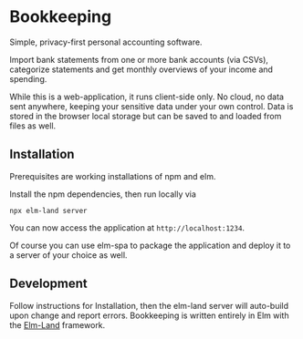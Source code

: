 # Bookkeeping

Simple, privacy-first personal accounting software.

Import bank statements from one or more bank accounts (via CSVs), categorize statements and get monthly overviews of your income and spending.

While this is a web-application, it runs client-side only. No cloud, no data sent anywhere, keeping your sensitive data under your own control. Data is stored in the browser local storage but can be saved to and loaded from files as well.

## Installation

Prerequisites are working installations of npm and elm.

Install the npm dependencies, then run locally via

    npx elm-land server

You can now access the application at `http://localhost:1234`.

Of course you can use elm-spa to package the application and deploy it to a server of your choice as well.

## Development

Follow instructions for Installation, then the elm-land server will auto-build upon change and report errors. Bookkeeping is written entirely in Elm with the [Elm-Land](https://elm.land) framework.
